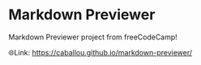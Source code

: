 # Markdown Previewer
Markdown Previewer project from freeCodeCamp!

🌐Link: https://caballou.github.io/markdown-previewer/
